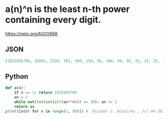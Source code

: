 # a\(n\)^n is the least n\-th power containing every digit\.
https://oeis.org/A020666
## JSON
```JSON
[1023456789, 32043, 2326, 763, 309, 159, 56, 104, 49, 36, 25, 15, 25, 17, 17, 15, 16, 7, 5, 6, 6, 5, 11, 9, 14, 5, 5, 5, 5, 9, 5, 8, 11, 4, 4, 6, 5, 7, 3, 5, 4, 4, 6, 4, 3, 6, 3, 3, 4, 4, 5, 4, 3, 6, 4, 4, 3, 4, 4, 3, 3, 3, 3, 3, 3, 4, 3, 2, 3, 2, 3, 3, 3, 3, 4, 3, 3, 3, 2, 3, 4, 2, 3, 2, 3, 3, 2, 2, 2]
```
## Python
```Python
def a(n):
    if n == 1: return 1023456789
    an = 2
    while not(len(set(str(an**n))) == 10): an += 1
    return an
print([a(n) for n in range(1, 90)]) # _Michael S. Branicky_, Jul 04 2021
```
